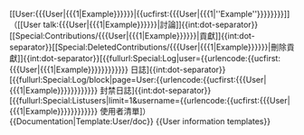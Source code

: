 <span class="plainlinks"><!--
 -->[[User:{{{User|{{{1|Example}}}}}}|{{ucfirst:{{{User|{{{1|''Example''}}}}}}}}]]<!--
  -->（[[User talk:{{{User|{{{1|Example}}}}}}|討論]]{{int:dot-separator}}<!--
   -->[[Special:Contributions/{{{User|{{{1|Example}}}}}}|貢獻]]{{int:dot-separator}}<!--
   --><span class="sysop-show">[[Special:DeletedContributions/{{{User|{{{1|Example}}}}}}|刪除貢獻]]{{int:dot-separator}}</span><!--
   -->[{{fullurl:Special:Log|user={{urlencode:{{ucfirst:{{{User|{{{1|Example}}}}}}}}}}}} 日誌]{{int:dot-separator}}<!--
   -->[{{fullurl:Special:Log/block|page=User:{{urlencode:{{ucfirst:{{{User|{{{1|Example}}}}}}}}}}}} 封禁日誌]{{int:dot-separator}}<!--
   -->[{{fullurl:Special:Listusers|limit=1&username={{urlencode:{{ucfirst:{{{User|{{{1|Example}}}}}}}}}}}} 使用者清單]<!--
  -->）</span><noinclude>
{{Documentation|Template:User/doc}}
{{User information templates}}
</noinclude>